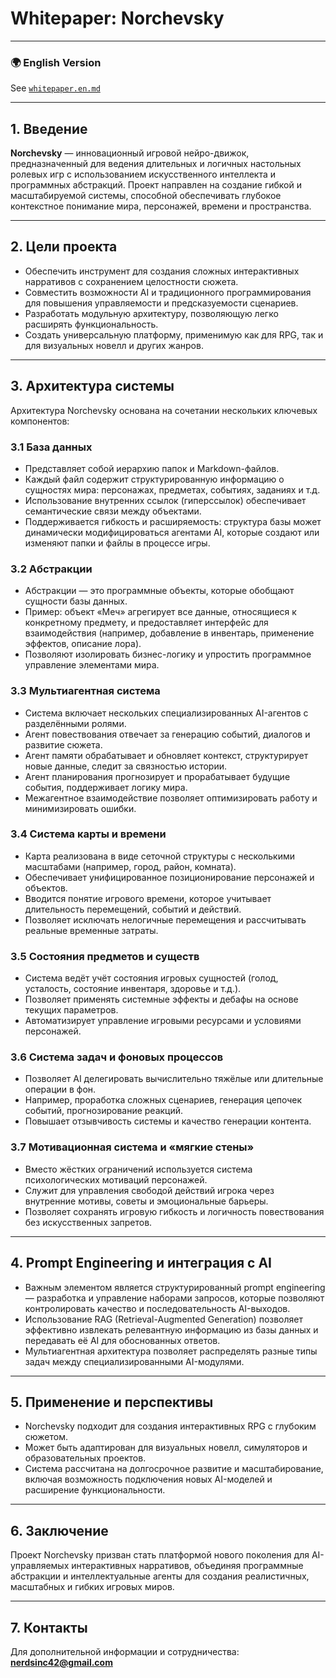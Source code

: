 # Whitepaper: Norchevsky

---
### 🌍 English Version

See [`whitepaper.en.md`](whitepaper.en.md)

---

## 1. Введение

**Norchevsky** — инновационный игровой нейро-движок, предназначенный для ведения длительных и логичных настольных ролевых игр с использованием искусственного интеллекта и программных абстракций. Проект направлен на создание гибкой и масштабируемой системы, способной обеспечивать глубокое контекстное понимание мира, персонажей, времени и пространства.

---

## 2. Цели проекта

- Обеспечить инструмент для создания сложных интерактивных нарративов с сохранением целостности сюжета.
- Совместить возможности AI и традиционного программирования для повышения управляемости и предсказуемости сценариев.
- Разработать модульную архитектуру, позволяющую легко расширять функциональность.
- Создать универсальную платформу, применимую как для RPG, так и для визуальных новелл и других жанров.

---

## 3. Архитектура системы

Архитектура Norchevsky основана на сочетании нескольких ключевых компонентов:

### 3.1 База данных

- Представляет собой иерархию папок и Markdown-файлов.
- Каждый файл содержит структурированную информацию о сущностях мира: персонажах, предметах, событиях, заданиях и т.д.
- Использование внутренних ссылок (гиперссылок) обеспечивает семантические связи между объектами.
- Поддерживается гибкость и расширяемость: структура базы может динамически модифицироваться агентами AI, которые создают или изменяют папки и файлы в процессе игры.

### 3.2 Абстракции

- Абстракции — это программные объекты, которые обобщают сущности базы данных.
- Пример: объект «Меч» агрегирует все данные, относящиеся к конкретному предмету, и предоставляет интерфейс для взаимодействия (например, добавление в инвентарь, применение эффектов, описание лора).
- Позволяют изолировать бизнес-логику и упростить программное управление элементами мира.

### 3.3 Мультиагентная система

- Система включает нескольких специализированных AI-агентов с разделёнными ролями.
- Агент повествования отвечает за генерацию событий, диалогов и развитие сюжета.
- Агент памяти обрабатывает и обновляет контекст, структурирует новые данные, следит за связностью истории.
- Агент планирования прогнозирует и прорабатывает будущие события, поддерживает логику мира.
- Межагентное взаимодействие позволяет оптимизировать работу и минимизировать ошибки.

### 3.4 Система карты и времени

- Карта реализована в виде сеточной структуры с несколькими масштабами (например, город, район, комната).
- Обеспечивает унифицированное позиционирование персонажей и объектов.
- Вводится понятие игрового времени, которое учитывает длительность перемещений, событий и действий.
- Позволяет исключать нелогичные перемещения и рассчитывать реальные временные затраты.

### 3.5 Состояния предметов и существ

- Система ведёт учёт состояния игровых сущностей (голод, усталость, состояние инвентаря, здоровье и т.д.).
- Позволяет применять системные эффекты и дебафы на основе текущих параметров.
- Автоматизирует управление игровыми ресурсами и условиями персонажей.

### 3.6 Система задач и фоновых процессов

- Позволяет AI делегировать вычислительно тяжёлые или длительные операции в фон.
- Например, проработка сложных сценариев, генерация цепочек событий, прогнозирование реакций.
- Повышает отзывчивость системы и качество генерации контента.

### 3.7 Мотивационная система и «мягкие стены»

- Вместо жёстких ограничений используется система психологических мотиваций персонажей.
- Служит для управления свободой действий игрока через внутренние мотивы, советы и эмоциональные барьеры.
- Позволяет сохранять игровую гибкость и логичность повествования без искусственных запретов.

---

## 4. Prompt Engineering и интеграция с AI

- Важным элементом является структурированный prompt engineering — разработка и управление наборами запросов, которые позволяют контролировать качество и последовательность AI-выходов.
- Использование RAG (Retrieval-Augmented Generation) позволяет эффективно извлекать релевантную информацию из базы данных и передавать её AI для обоснованных ответов.
- Мультиагентная архитектура позволяет распределять разные типы задач между специализированными AI-модулями.

---

## 5. Применение и перспективы

- Norchevsky подходит для создания интерактивных RPG с глубоким сюжетом.
- Может быть адаптирован для визуальных новелл, симуляторов и образовательных проектов.
- Система рассчитана на долгосрочное развитие и масштабирование, включая возможность подключения новых AI-моделей и расширение функциональности.

---

## 6. Заключение

Проект Norchevsky призван стать платформой нового поколения для AI-управляемых интерактивных нарративов, объединяя программные абстракции и интеллектуальные агенты для создания реалистичных, масштабных и гибких игровых миров.

---

## 7. Контакты

Для дополнительной информации и сотрудничества:  
**nerdsinc42@gmail.com**
